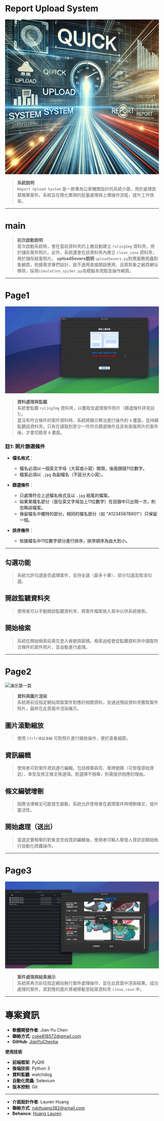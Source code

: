 # **Report Upload System**

![專案封面圖](resources/sysImg/report_upload.webp)

> **系統說明**  
> `Report Upload System` 是一款專為公家機關設計的系統介面，用於處理民眾檢舉案件。系統旨在簡化繁瑣的批量處理與上傳操作流程，提升工作效率。

---

# **main**

> **初次啟動說明**  
> 首次啟動系統時，會在當前資料夾的上層自動建立 `rulingImg` 資料夾，用於儲存案件照片。此外，系統還會在該資料夾內建立 `close_case` 資料夾，用於儲存結案照片。
> **uploadSevers說明**
> `uploadSevers.py`對應服務爬蟲對象網頁，依據需求專們設計，故不適用直接開啟應用，且將對象之網頁網址移除，採用`simulation_spider.py`為模擬本爬取及操作網頁。

---

# **Page1**
![演示第一頁](resources/sysImg/page1.gif)



> **資料處理與監聽**  
> 系統會監聽 `rulingImg` 資料夾，以獲取並處理案件照片（篩選條件詳見註1）。  
> 當沒有符合條件的案件資料時，系統將顯示無法進行操作的 `A` 畫面，並持續監聽該資料夾。只有在讀取到至少一件符合篩選條件且具有兩張照片的案件後，才會切換至 `B` 畫面。

### **註1: 照片篩選條件**

- **檔名格式**：
  - 檔名必須以一個英文字母（大寫或小寫）開頭，後面跟隨11位數字。
  - 檔案必須以 `.jpg` 為副檔名（不區分大小寫）。

- **篩選條件**：
  - 只處理符合上述檔名格式且以 `.jpg` 結尾的檔案。
  - 如果某檔名部分（首位英文字母加上11位數字）在目錄中只出現一次，則忽略該檔案。
  - 保留檔名中獨特的部分，相同的檔名部分（如 "A12345678901"）只保留一個。

- **排序條件**：
  - 依據檔名中11位數字部分進行排序，排序順序為由大到小。

---

## **勾選功能**

> 系統允許勾選是否處理案件，支持全選（最多十筆）、部分勾選及取消勾選。

## **開啟監聽資料夾**

> 使用者可以手動開啟監聽資料夾，將案件檔案放入其中以供系統檢索。

## **開始檢索**

> 系統在開始檢索前需先登入帳號與密碼。檢索過程會從監聽資料夾中讀取符合條件的案件照片，並自動進行處理。

---

# **Page2**
![演示第一頁](resources/sysImg/page2.gif)

> **資料與圖片渲染**  
> 系統將前往指定網站爬取案件對應的相關資料，並通過預設資料夾獲取案件照片，最終在此頁面中渲染展示。

## **圖片滾動縮放**

> 使用 `Ctrl+滑鼠滾輪` 可對照片進行縮放操作，便於查看細節。

## **資訊編輯**

> 使用者可對案件資訊進行編輯，包括檢舉與否、車牌號碼（可恢復原始資訊）、車型及修正條文等選項。若選擇不檢舉，則需提供相應的理由。

## **條文編號增刪**

> 因應法律條文可能發生變動，系統允許使用者在處理案件時增刪條文，提升靈活性。

## **開始處理（送出）**

> 當選定要檢舉的對象並完成資訊編輯後，使用者可輸入舉發人資訊並開始執行自動化爬蟲操作。

---

# **Page3**
![演示第一頁](resources/sysImg/page3.gif)

> **案件處理與結果展示**  
> 系統將再次前往指定網站執行案件處理操作，並在此頁面中渲染結果。成功處理的案件，其對應的圖片將被移動至結案資料夾 `close_case` 中。

---

# **專案資訊**
- **軟體開發作者**: Jian-Yu Chen
- **聯絡方式**: [coke818572@gmail.com](mailto:email@example.com)
- **GitHub**: [JianYuChentw](https://github.com/JianYuChentw) 

**使用技術**
- **前端框架**: PyQt6
- **後端技術**: Python 3
- **資料監聽**: watchdog
- **自動化爬蟲**: Selenium 
- **版本控制**: Git
--- 
- **介面設計作者**: Lauren Huang
- **聯絡方式**: [rukihuang382@gmail.com](mailto:email@example.com)
- **Behance**: [Huang Lauren](https://www.behance.net/ruki38291d4)

